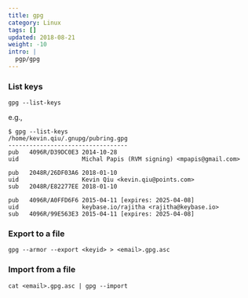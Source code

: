```yaml
---
title: gpg
category: Linux
tags: []
updated: 2018-08-21
weight: -10
intro: |
  pgp/gpg
---
```


### List keys

    gpg --list-keys

e.g.,

    $ gpg --list-keys
    /home/kevin.qiu/.gnupg/pubring.gpg
    ----------------------------------
    pub   4096R/D39DC0E3 2014-10-28
    uid                  Michal Papis (RVM signing) <mpapis@gmail.com>

    pub   2048R/26DF03A6 2018-01-10
    uid                  Kevin Qiu <kevin.qiu@points.com>
    sub   2048R/E82277EE 2018-01-10

    pub   4096R/A0FFD6F6 2015-04-11 [expires: 2025-04-08]
    uid                  keybase.io/rajitha <rajitha@keybase.io>
    sub   4096R/99E563E3 2015-04-11 [expires: 2025-04-08]


### Export to a file

    gpg --armor --export <keyid> > <email>.gpg.asc


### Import from a file

    cat <email>.gpg.asc | gpg --import

